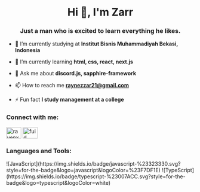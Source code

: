 <h1 align="center">Hi 👋, I'm Zarr</h1>
<h3 align="center">Just a man who is excited to learn everything he likes.</h3>

- 🏫 I’m currently studying at **Institut Bisnis Muhammadiyah Bekasi, Indonesia**

- 🌱 I’m currently learning **html, css, react, next.js**

- 💬 Ask me about **discord.js, sapphire-framework**

- 📫 How to reach me **raynezzar21@gmail.com**

- ⚡ Fun fact **I study management at a college**

<h3 align="left">Connect with me:</h3>
<p align="left">
<a href="https://instagram.com/ravenxyzer" target="blank"><img align="center" src="https://raw.githubusercontent.com/rahuldkjain/github-profile-readme-generator/master/src/images/icons/Social/instagram.svg" alt="ravenxyzer" height="30" width="40" /></a>
<a href="https://discord.gg/fuid" target="blank"><img align="center" src="https://raw.githubusercontent.com/rahuldkjain/github-profile-readme-generator/master/src/images/icons/Social/discord.svg" alt="fuid" height="30" width="40" /></a>
</p>

<h3 align="left">Languages and Tools:</h3>
![JavaScript](https://img.shields.io/badge/javascript-%23323330.svg?style=for-the-badge&logo=javascript&logoColor=%23F7DF1E) ![TypeScript](https://img.shields.io/badge/typescript-%23007ACC.svg?style=for-the-badge&logo=typescript&logoColor=white) 
